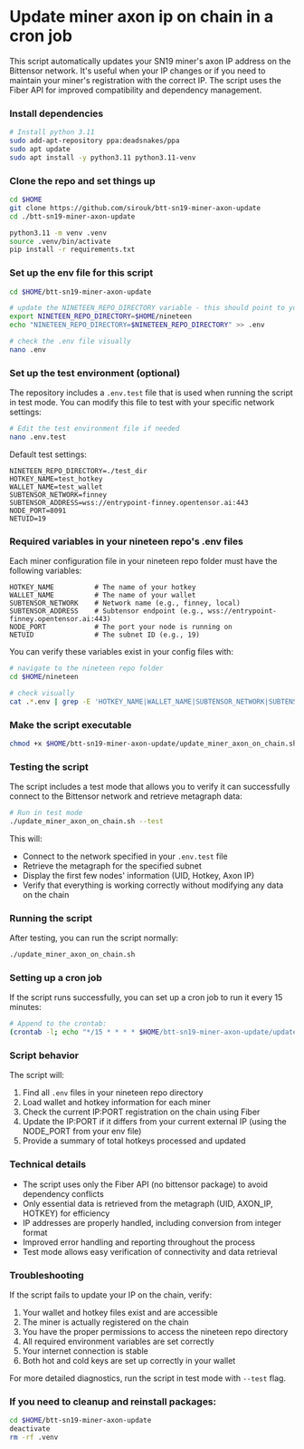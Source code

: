 # Update miner axon ip on chain in a cron job

This script automatically updates your SN19 miner's axon IP address on the Bittensor network. It's useful when your IP changes or if you need to maintain your miner's registration with the correct IP. The script uses the Fiber API for improved compatibility and dependency management.

### Install dependencies
```bash
# Install python 3.11
sudo add-apt-repository ppa:deadsnakes/ppa
sudo apt update
sudo apt install -y python3.11 python3.11-venv
```


### Clone the repo and set things up
```bash
cd $HOME
git clone https://github.com/sirouk/btt-sn19-miner-axon-update
cd ./btt-sn19-miner-axon-update

python3.11 -m venv .venv
source .venv/bin/activate
pip install -r requirements.txt
```


### Set up the env file for this script
```bash
cd $HOME/btt-sn19-miner-axon-update

# update the NINETEEN_REPO_DIRECTORY variable - this should point to your nineteen repository location
export NINETEEN_REPO_DIRECTORY=$HOME/nineteen
echo "NINETEEN_REPO_DIRECTORY=$NINETEEN_REPO_DIRECTORY" >> .env

# check the .env file visually
nano .env
```

### Set up the test environment (optional)
The repository includes a `.env.test` file that is used when running the script in test mode. You can modify this file to test with your specific network settings:

```bash
# Edit the test environment file if needed
nano .env.test
```

Default test settings:
```
NINETEEN_REPO_DIRECTORY=./test_dir
HOTKEY_NAME=test_hotkey
WALLET_NAME=test_wallet
SUBTENSOR_NETWORK=finney
SUBTENSOR_ADDRESS=wss://entrypoint-finney.opentensor.ai:443
NODE_PORT=8091
NETUID=19
```


### Required variables in your nineteen repo's .env files
Each miner configuration file in your nineteen repo folder must have the following variables:

```
HOTKEY_NAME          # The name of your hotkey
WALLET_NAME          # The name of your wallet 
SUBTENSOR_NETWORK    # Network name (e.g., finney, local)
SUBTENSOR_ADDRESS    # Subtensor endpoint (e.g., wss://entrypoint-finney.opentensor.ai:443)
NODE_PORT            # The port your node is running on
NETUID               # The subnet ID (e.g., 19)
```

You can verify these variables exist in your config files with:

```bash
# navigate to the nineteen repo folder
cd $HOME/nineteen

# check visually 
cat .*.env | grep -E 'HOTKEY_NAME|WALLET_NAME|SUBTENSOR_NETWORK|SUBTENSOR_ADDRESS|NODE_PORT|NETUID'
```


### Make the script executable
```bash
chmod +x $HOME/btt-sn19-miner-axon-update/update_miner_axon_on_chain.sh
```


### Testing the script
The script includes a test mode that allows you to verify it can successfully connect to the Bittensor network and retrieve metagraph data:

```bash
# Run in test mode
./update_miner_axon_on_chain.sh --test
```

This will:
- Connect to the network specified in your `.env.test` file
- Retrieve the metagraph for the specified subnet
- Display the first few nodes' information (UID, Hotkey, Axon IP)
- Verify that everything is working correctly without modifying any data on the chain


### Running the script
After testing, you can run the script normally:

```bash
./update_miner_axon_on_chain.sh
```

### Setting up a cron job
If the script runs successfully, you can set up a cron job to run it every 15 minutes:

```bash
# Append to the crontab:
(crontab -l; echo "*/15 * * * * $HOME/btt-sn19-miner-axon-update/update_miner_axon_on_chain.sh") | crontab -
```


### Script behavior
The script will:
1. Find all `.env` files in your nineteen repo directory
2. Load wallet and hotkey information for each miner
3. Check the current IP:PORT registration on the chain using Fiber
4. Update the IP:PORT if it differs from your current external IP (using the NODE_PORT from your env file)
5. Provide a summary of total hotkeys processed and updated


### Technical details
- The script uses only the Fiber API (no bittensor package) to avoid dependency conflicts
- Only essential data is retrieved from the metagraph (UID, AXON_IP, HOTKEY) for efficiency
- IP addresses are properly handled, including conversion from integer format
- Improved error handling and reporting throughout the process
- Test mode allows easy verification of connectivity and data retrieval


### Troubleshooting
If the script fails to update your IP on the chain, verify:
1. Your wallet and hotkey files exist and are accessible
2. The miner is actually registered on the chain
3. You have the proper permissions to access the nineteen repo directory
4. All required environment variables are set correctly
5. Your internet connection is stable
6. Both hot and cold keys are set up correctly in your wallet

For more detailed diagnostics, run the script in test mode with `--test` flag.


### If you need to cleanup and reinstall packages:
```bash
cd $HOME/btt-sn19-miner-axon-update
deactivate
rm -rf .venv
```